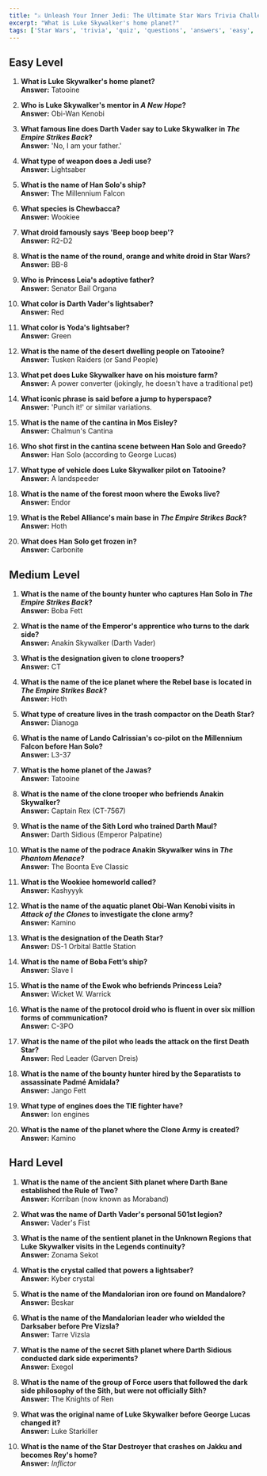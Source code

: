```yaml
---
title: "⚔️ Unleash Your Inner Jedi: The Ultimate Star Wars Trivia Challenge"
excerpt: "What is Luke Skywalker's home planet?"
tags: ['Star Wars', 'trivia', 'quiz', 'questions', 'answers', 'easy', 'medium', 'hard', 'Jedi', 'Sith', 'Skywalker', 'Millennium Falcon', 'lightsaber']
---
```


## Easy Level

1. **What is Luke Skywalker's home planet?**  
   **Answer:** Tatooine

2. **Who is Luke Skywalker's mentor in *A New Hope*?**  
   **Answer:** Obi-Wan Kenobi

3. **What famous line does Darth Vader say to Luke Skywalker in *The Empire Strikes Back*?**  
   **Answer:** 'No, I am your father.'

4. **What type of weapon does a Jedi use?**  
   **Answer:** Lightsaber

5. **What is the name of Han Solo's ship?**  
   **Answer:** The Millennium Falcon

6. **What species is Chewbacca?**  
   **Answer:** Wookiee

7. **What droid famously says 'Beep boop beep'?**  
   **Answer:** R2-D2

8. **What is the name of the round, orange and white droid in Star Wars?**  
   **Answer:** BB-8

9. **Who is Princess Leia's adoptive father?**  
   **Answer:** Senator Bail Organa

10. **What color is Darth Vader's lightsaber?**  
   **Answer:** Red

11. **What color is Yoda's lightsaber?**  
   **Answer:** Green

12. **What is the name of the desert dwelling people on Tatooine?**  
   **Answer:** Tusken Raiders (or Sand People)

13. **What pet does Luke Skywalker have on his moisture farm?**  
   **Answer:** A power converter (jokingly, he doesn't have a traditional pet)

14. **What iconic phrase is said before a jump to hyperspace?**  
   **Answer:** 'Punch it!' or similar variations.

15. **What is the name of the cantina in Mos Eisley?**  
   **Answer:** Chalmun's Cantina

16. **Who shot first in the cantina scene between Han Solo and Greedo?**  
   **Answer:** Han Solo (according to George Lucas)

17. **What type of vehicle does Luke Skywalker pilot on Tatooine?**  
   **Answer:** A landspeeder

18. **What is the name of the forest moon where the Ewoks live?**  
   **Answer:** Endor

19. **What is the Rebel Alliance's main base in *The Empire Strikes Back*?**  
   **Answer:** Hoth

20. **What does Han Solo get frozen in?**  
   **Answer:** Carbonite

## Medium Level

1. **What is the name of the bounty hunter who captures Han Solo in *The Empire Strikes Back*?**  
   **Answer:** Boba Fett

2. **What is the name of the Emperor's apprentice who turns to the dark side?**  
   **Answer:** Anakin Skywalker (Darth Vader)

3. **What is the designation given to clone troopers?**  
   **Answer:** CT

4. **What is the name of the ice planet where the Rebel base is located in *The Empire Strikes Back*?**  
   **Answer:** Hoth

5. **What type of creature lives in the trash compactor on the Death Star?**  
   **Answer:** Dianoga

6. **What is the name of Lando Calrissian's co-pilot on the Millennium Falcon before Han Solo?**  
   **Answer:** L3-37

7. **What is the home planet of the Jawas?**  
   **Answer:** Tatooine

8. **What is the name of the clone trooper who befriends Anakin Skywalker?**  
   **Answer:** Captain Rex (CT-7567)

9. **What is the name of the Sith Lord who trained Darth Maul?**  
   **Answer:** Darth Sidious (Emperor Palpatine)

10. **What is the name of the podrace Anakin Skywalker wins in *The Phantom Menace*?**  
   **Answer:** The Boonta Eve Classic

11. **What is the Wookiee homeworld called?**  
   **Answer:** Kashyyyk

12. **What is the name of the aquatic planet Obi-Wan Kenobi visits in *Attack of the Clones* to investigate the clone army?**  
   **Answer:** Kamino

13. **What is the designation of the Death Star?**  
   **Answer:** DS-1 Orbital Battle Station

14. **What is the name of Boba Fett’s ship?**  
   **Answer:** Slave I

15. **What is the name of the Ewok who befriends Princess Leia?**  
   **Answer:** Wicket W. Warrick

16. **What is the name of the protocol droid who is fluent in over six million forms of communication?**  
   **Answer:** C-3PO

17. **What is the name of the pilot who leads the attack on the first Death Star?**  
   **Answer:** Red Leader (Garven Dreis)

18. **What is the name of the bounty hunter hired by the Separatists to assassinate Padmé Amidala?**  
   **Answer:** Jango Fett

19. **What type of engines does the TIE fighter have?**  
   **Answer:** Ion engines

20. **What is the name of the planet where the Clone Army is created?**  
   **Answer:** Kamino

## Hard Level

1. **What is the name of the ancient Sith planet where Darth Bane established the Rule of Two?**  
   **Answer:** Korriban (now known as Moraband)

2. **What was the name of Darth Vader's personal 501st legion?**  
   **Answer:** Vader's Fist

3. **What is the name of the sentient planet in the Unknown Regions that Luke Skywalker visits in the Legends continuity?**  
   **Answer:** Zonama Sekot

4. **What is the crystal called that powers a lightsaber?**  
   **Answer:** Kyber crystal

5. **What is the name of the Mandalorian iron ore found on Mandalore?**  
   **Answer:** Beskar

6. **What is the name of the Mandalorian leader who wielded the Darksaber before Pre Vizsla?**  
   **Answer:** Tarre Vizsla

7. **What is the name of the secret Sith planet where Darth Sidious conducted dark side experiments?**  
   **Answer:** Exegol

8. **What is the name of the group of Force users that followed the dark side philosophy of the Sith, but were not officially Sith?**  
   **Answer:** The Knights of Ren

9. **What was the original name of Luke Skywalker before George Lucas changed it?**  
   **Answer:** Luke Starkiller

10. **What is the name of the Star Destroyer that crashes on Jakku and becomes Rey's home?**  
   **Answer:** *Inflictor*


